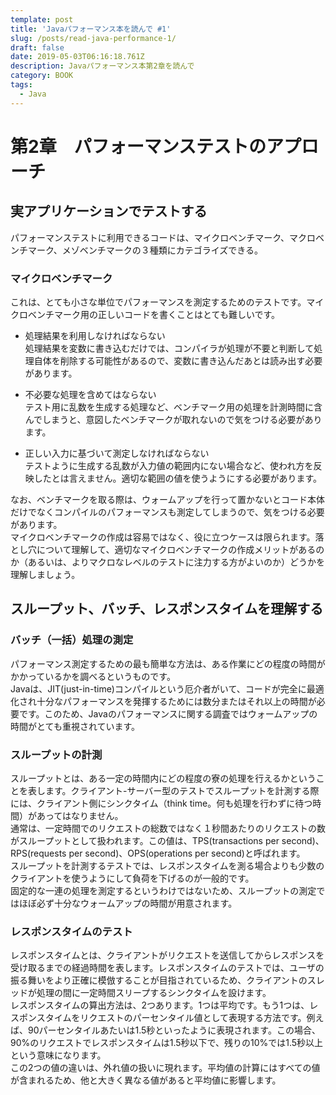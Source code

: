 ```yaml
---
template: post
title: 'Javaパフォーマンス本を読んで #1'
slug: /posts/read-java-performance-1/
draft: false
date: 2019-05-03T06:16:18.761Z
description: Javaパフォーマンス本第2章を読んで
category: BOOK
tags:
  - Java
---
```

# 第2章　パフォーマンステストのアプローチ

## 実アプリケーションでテストする
パフォーマンステストに利用できるコードは、マイクロベンチマーク、マクロベンチマーク、メゾベンチマークの３種類にカテゴライズできる。

### マイクロベンチマーク
これは、とても小さな単位でパフォーマンスを測定するためのテストです。マイクロベンチマーク用の正しいコードを書くことはとても難しいです。  
- 処理結果を利用しなければならない  
処理結果を変数に書き込むだけでは、コンパイラが処理が不要と判断して処理自体を削除する可能性があるので、変数に書き込んだあとは読み出す必要があります。  

- 不必要な処理を含めてはならない  
テスト用に乱数を生成する処理など、ベンチマーク用の処理を計測時間に含んでしまうと、意図したベンチマークが取れないので気をつける必要があります。  

- 正しい入力に基づいて測定しなければならない  
テストように生成する乱数が入力値の範囲内にない場合など、使われ方を反映したとは言えません。適切な範囲の値を使うようにする必要があります。  

なお、ベンチマークを取る際は、ウォームアップを行って置かないとコード本体だけでなくコンパイルのパフォーマンスも測定してしまうので、気をつける必要があります。   
マイクロベンチマークの作成は容易ではなく、役に立つケースは限られます。落とし穴について理解して、適切なマイクロベンチマークの作成メリットがあるのか（あるいは、よりマクロなレベルのテストに注力する方がよいのか）どうかを理解しましょう。

## スループット、バッチ、レスポンスタイムを理解する
### バッチ（一括）処理の測定
パフォーマンス測定するための最も簡単な方法は、ある作業にどの程度の時間がかかっているかを調べるというものです。  
Javaは、JIT(just-in-time)コンパイルという厄介者がいて、コードが完全に最適化され十分なパフォーマンスを発揮するためには数分またはそれ以上の時間が必要です。このため、Javaのパフォーマンスに関する調査ではウォームアップの時間がとても重視されています。

### スループットの計測
スループットとは、ある一定の時間内にどの程度の寮の処理を行えるかということを表します。クライアント-サーバー型のテストでスループットを計測する際には、クライアント側にシンクタイム（think time。何も処理を行わずに待つ時間）があってはなりません。  
通常は、一定時間でのリクエストの総数ではなく１秒間あたりのリクエストの数がスループットとして扱われます。この値は、TPS(transactions per second)、RPS(requests per second)、OPS(operations per second)と呼ばれます。  
スループットを計測するテストでは、レスポンスタイムを測る場合よりも少数のクライアントを使うようにして負荷を下げるのが一般的です。  
固定的な一連の処理を測定するというわけではないため、スループットの測定ではほぼ必ず十分なウォームアップの時間が用意されます。  

### レスポンスタイムのテスト
レスポンスタイムとは、クライアントがリクエストを送信してからレスポンスを受け取るまでの経過時間を表します。レスポンスタイムのテストでは、ユーザの振る舞いをより正確に模倣することが目指されているため、クライアントのスレッドが処理の間に一定時間スリープするシンクタイムを設けます。  
レスポンスタイムの算出方法は、2つあります。1つは平均です。もう1つは、レスポンスタイムをリクエストのパーセンタイル値として表現する方法です。例えば、90パーセンタイルあたいは1.5秒といったように表現されます。この場合、90%のリクエストでレスポンスタイムは1.5秒以下で、残りの10%では1.5秒以上という意味になります。  
この2つの値の違いは、外れ値の扱いに現れます。平均値の計算にはすべての値が含まれるため、他と大きく異なる値があると平均値に影響します。
